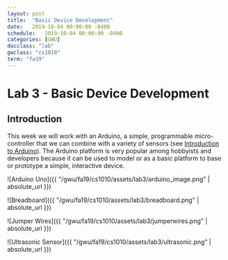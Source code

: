 ```yaml
---
layout: post
title:  "Basic Device Development"
date:   2019-10-04 00:00:00 -0400
schedule:   2019-10-04 00:00:00 -0400
categories: [GWU]
docclass: "lab"
gwclass: "cs1010"
term: "fa19"
---
```

<head>
  <link href="/css/syntax.css" rel="stylesheet">
</head>

# Lab 3 - Basic Device Development

## Introduction

This week we will work with an Arduino, a simple, programmable micro-controller that we can combine with a variety of sensors (see [Introduction to Arduino](https://www.arduino.cc/en/guide/introduction)).  The Arduino platform is very popular among hobbyists and developers because it can be used to model or as a basic platform to base or prototype a simple, interactive device.  


![Arduino Uno]({{ "/gwu/fa19/cs1010/assets/lab3/arduino_image.png" | absolute_url }})


![Breadboard]({{ "/gwu/fa19/cs1010/assets/lab3/breadboard.png" | absolute_url }})

![Jumper Wires]({{ "/gwu/fa19/cs1010/assets/lab3/jumperwires.png" | absolute_url }})


![Ultrasonic Sensor]({{ "/gwu/fa19/cs1010/assets/lab3/ultrasonic.png" | absolute_url }})
